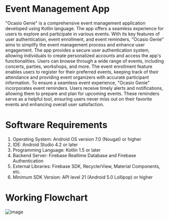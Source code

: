 # Event Management App
"Ocasio Genie" is a comprehensive event management application developed using Kotlin language. The app offers a seamless experience for users to explore and participate in various events. With its key features of user authentication, event enrollment, and event reminders, "Ocasio Genie" aims to simplify the event management process and enhance user engagement. The app provides a secure user authentication system, allowing individuals to create personalized accounts and access the app's functionalities. Users can browse through a wide range of events, including concerts, parties, workshops, and more. The event enrollment feature enables users to register for their preferred events, keeping track of their attendance and providing event organizers with accurate participant information. To ensure a seamless event experience, "Ocasio Genie" incorporates event reminders. Users receive timely alerts and notifications, allowing them to prepare and plan for upcoming events. These reminders serve as a helpful tool, ensuring users never miss out on their favorite events and enhancing overall user satisfaction.
# Software Requirements
1. Operating System: Android OS version 7.0 (Nougat) or higher
2. IDE: Android Studio 4.2 or later
3. Programming Language: Kotlin 1.5 or later
4. Backend Server: Firebase Realtime Database and Firebase Authentication
5. External Libraries: Firebase SDK, RecyclerView, Material Components, etc.
6. Minimum SDK Version: API level 21 (Android 5.0 Lollipop) or higher
# Working Flowchart
![image](https://github.com/jai-surya-r/Event_Management/assets/83569036/221dba13-326b-44ef-abd0-efd84550bb80)
